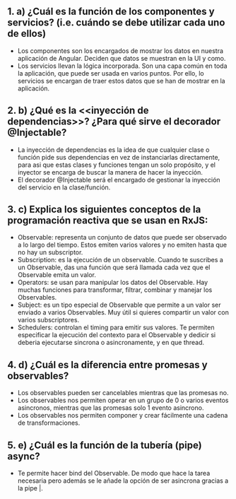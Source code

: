 ## 1. a) ¿Cuál es la función de los componentes y servicios? (i.e. cuándo se debe utilizar cada uno de ellos)
- Los componentes son los encargados de mostrar los datos en nuestra aplicación de Angular. Deciden que datos se muestran en la UI y como.
- Los servicios llevan la lógica incorporada. Son una capa común en toda la aplicación, que puede ser usada en varios puntos. Por ello, lo servicios se encargan de traer estos datos que se han de mostrar en la aplicación.
## 2. b) ¿Qué es la <<inyección de dependencias>>? ¿Para qué sirve el decorador @Injectable?
- La inyección de dependencias es la idea de que cualquier clase o función pide sus dependencias en vez de instanciarlas directamente, para asi que estas clases y funciones tengan un solo propósito, y el inyector se encarga de buscar la manera de hacer la inyección.
- El decorador @Injectable será el encargado de gestionar la inyección del servicio en la clase/función.
## 3. c) Explica los siguientes conceptos de la programación reactiva que se usan en RxJS:
- Observable: representa un conjunto de datos que puede ser observado a lo largo del tiempo. Estos emiten varios valores y no emiten hasta que no hay un subscriptor.
- Subscription: es la ejecución de un observable. Cuando te suscribes a un Observable, das una función que será llamada cada vez que el Observable emita un valor.
- Operators: se usan para manipular los datos del Observable. Hay muchas funciones para transformar, filtrar, combinar y manejar los Observables.
- Subject: es un tipo especial de Observable que permite a un valor ser enviado a varios Observables. Muy útil si quieres compartir un valor con varios subscriptores.
- Schedulers: controlan el timing para emitir sus valores. Te permiten especificar la ejecución del contexto para el Observable y dedicir si deberia ejecutarse sincrona o asincronamente, y en que thread.
## 4. d) ¿Cuál es la diferencia entre promesas y observables?
- Los observables pueden ser cancelables mientras que las promesas no.
- Los observables nos permiten operar en un grupo de 0 o varios eventos asincronos, mientras que las promesas solo 1 evento asincrono.
- Los observables nos permiten componer y crear fácilmente una cadena de transformaciones.
## 5. e) ¿Cuál es la función de la tubería (pipe) async?
- Te permite hacer bind del Observable. De modo que hace la tarea necesaria pero además se le añade la opción de ser asincrona gracias a la pipe |.